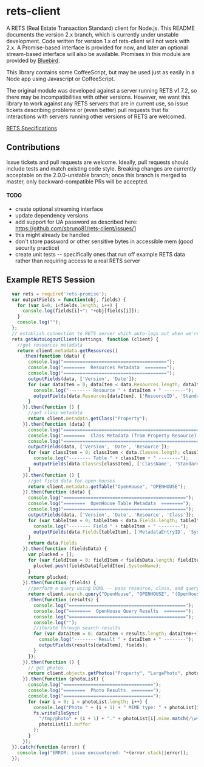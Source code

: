 rets-client
===========
A RETS (Real Estate Transaction Standard) client for Node.js.  This README documents the version 2.x branch, which is
currently under unstable development.  Code written for version 1.x of rets-client will not work with 2.x.  A
Promise-based interface is provided for now, and later an optional stream-based interface will also be available.
Promises in this module are provided by [Bluebird](https://github.com/petkaantonov/bluebird).

This library contains some CoffeeScript, but may be used just as easily in a Node app using Javascript or CoffeeScript.

The original module was developed against a server running RETS v1.7.2, so there may be incompatibilities with other
versions.  However, we want this library to work against any RETS servers that are in current use, so issue tickets
describing problems or (even better) pull requests that fix interactions with servers running other versions of RETS
are welcomed.

[RETS Specifications](http://www.reso.org/specifications)

## Contributions
Issue tickets and pull requests are welcome.  Ideally, pull requests should include tests and match existing code style.
Breaking changes are currently acceptable on the 2.0.0-unstable branch; once this branch is merged to master, only
backward-compatible PRs will be accepted.

#### TODO
- create optional streaming interface 
- update dependency versions
- add support for UA password as described here: https://github.com/sbruno81/rets-client/issues/1
 - this might already be handled
- don't store password or other sensitive bytes in accessible mem (good security practice)
- create unit tests -- specifically ones that run off example RETS data rather than requiring access to a real RETS server


## Example RETS Session
```javascript
  var rets = require('rets-promise');
  var outputFields = function(obj, fields) {
    for (var i=0; i<fields.length; i++) {
      console.log(fields[i]+": "+obj[fields[i]]);
    }
    console.log("");
  };
  // establish connection to RETS server which auto-logs out when we're done
  rets.getAutoLogoutClient(settings, function (client) {
    //get resources metadata
    return client.metadata.getResources()
      .then(function (data) {
        console.log("======================================");
        console.log("========  Resources Metadata  ========");
        console.log("======================================");
        outputFields(data, ['Version', 'Date']);
        for (var dataItem = 0; dataItem < data.Resources.length; dataItem++) {
          console.log("-------- Resource " + dataItem + " --------");
          outputFields(data.Resources[dataItem], ['ResourceID', 'StandardName', 'VisibleName', 'ObjectVersion']);
        }
      }).then(function () {
        //get class metadata
        return client.metadata.getClass("Property");
      }).then(function (data) {
        console.log("===========================================================");
        console.log("========  Class Metadata (from Property Resource)  ========");
        console.log("===========================================================");
        outputFields(data, ['Version', 'Date', 'Resource']);
        for (var classItem = 0; classItem < data.Classes.length; classItem++) {
          console.log("-------- Table " + classItem + " --------");
          outputFields(data.Classes[classItem], ['ClassName', 'StandardName', 'VisibleName', 'TableVersion']);
        }
      }).then(function () {
        //get field data for open houses
        return client.metadata.getTable("OpenHouse", "OPENHOUSE");
      }).then(function (data) {
        console.log("=============================================");
        console.log("========  OpenHouse Table Metadata  ========");
        console.log("=============================================");
        outputFields(data, ['Version', 'Date', 'Resource', 'Class']);
        for (var tableItem = 0; tableItem < data.Fields.length; tableItem++) {
          console.log("-------- Field " + tableItem + " --------");
          outputFields(data.Fields[tableItem], ['MetadataEntryID', 'SystemName', 'ShortName', 'LongName', 'DataType']);
        }
        return data.Fields
      }).then(function (fieldsData) {
        var plucked = [];
        for (var fieldItem = 0; fieldItem < fieldsData.length; fieldItem++) {
          plucked.push(fieldsData[fieldItem].SystemName);
        }
        return plucked;
      }).then(function (fields) {
        //perform a query using DQML -- pass resource, class, and query, and optionally a limit
        return client.search.query("OpenHouse", "OPENHOUSE", "(OpenHouseType=PUBLIC),(ActiveYN=1)")
        .then(function (results) {
          console.log("===========================================");
          console.log("========  OpenHouse Query Results  ========");
          console.log("===========================================");
          console.log("");
          //iterate through search results
          for (var dataItem = 0; dataItem < results.length; dataItem++) {
            console.log("-------- Result " + dataItem + " --------");
            outputFields(results[dataItem], fields);
          }
        });
      }).then(function () {
        // get photos
        return client.objects.getPhotos("Property", "LargePhoto", photoId)
      }).then(function (photoList) {
        console.log("=================================");
        console.log("========  Photo Results  ========");
        console.log("=================================");
        for (var i = 0; i < photoList.length; i++) {
          console.log("Photo " + (i + 1) + " MIME type: " + photoList[i].mime);
          fs.writeFileSync(
            "/tmp/photo" + (i + 1) + "." + photoList[i].mime.match(/\w+\/(\w+)/i)[1],
            photoList[i].buffer
          );
        }
      });
  }).catch(function (error) {
    console.log("ERROR: issue encountered: "+(error.stack||error));
  });
```
